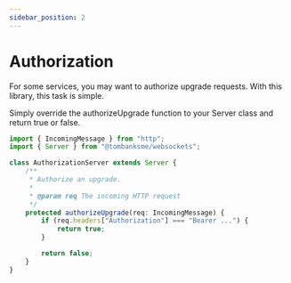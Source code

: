 ```yaml
---
sidebar_position: 2
---
```


# Authorization

For some services, you may want to authorize upgrade requests. With this library, this
task is simple.

Simply override the authorizeUpgrade function to your Server class and return true or
false.

```typescript title="/src/AuthorizationServer.ts"
import { IncomingMessage } from "http";
import { Server } from "@tombanksme/websockets";

class AuthorizationServer extends Server {
    /**
     * Authorize an upgrade.
     *
     * @param req The incoming HTTP request
     */
    protected authorizeUpgrade(req: IncomingMessage) {
        if (req.headers["Authorization"] === "Bearer ...") {
            return true;
        }

        return false;
    }
}
```
